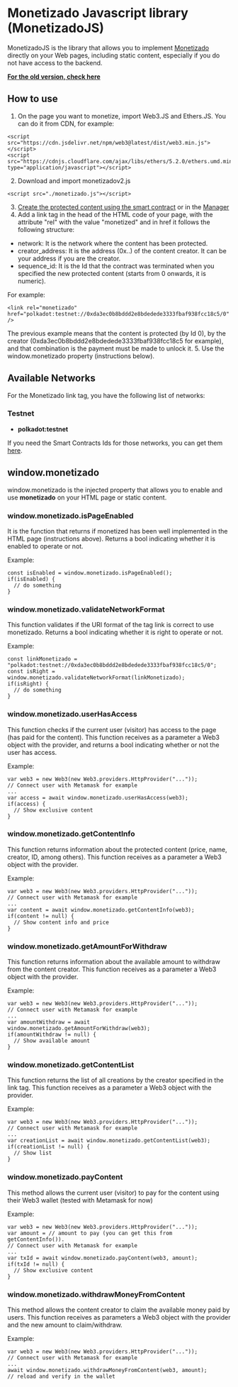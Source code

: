 # Monetizado Javascript library (MonetizadoJS)

MonetizadoJS is the library that allows you to implement [Monetizado](https://github.com/Monetizado/Contractsv2) directly on your Web pages, including static content, especially if you do not have access to the backend.

**[For the old version, check here](https://github.com/Monetizado/monetizadojs)**

## How to use

1. On the page you want to monetize, import Web3.JS and Ethers.JS. You can do it from CDN, for example:
```
<script src="https://cdn.jsdelivr.net/npm/web3@latest/dist/web3.min.js"></script>
<script src="https://cdnjs.cloudflare.com/ajax/libs/ethers/5.2.0/ethers.umd.min.js" type="application/javascript"></script>
```

2. Download and import monetizadov2.js
```
<script src="./monetizado.js"></script>
```

3. [Create the protected content using the smart contract](https://github.com/Monetizado/Contractsv2) or in the [Manager](https://monetizado.github.io/manager/)
4. Add a link tag in the head of the HTML code of your page, with the attribute "rel" with the value "monetized" and in href it follows the following structure:

**<link rel="monetizado" href="network://creator_address/sequence_id" />**

- network: It is the network where the content has been protected.
- creator_address: It is the address (0x..) of the content creator. It can be your address if you are the creator.
- sequence_id: It is the Id that the contract was terminated when you specified the new protected content (starts from 0 onwards, it is numeric).

For example:
```
<link rel="monetizado" href="polkadot:testnet://0xda3ec0b8bddd2e8bdedede3333fbaf938fcc18c5/0" />
```

The previous example means that the content is protected (by Id 0), by the creator (0xda3ec0b8bddd2e8bdedede3333fbaf938fcc18c5 for example), and that combination is the payment must be made to unlock it.
5. Use the window.monetizado property (instructions below).

## Available Networks 
For the Monetizado link tag, you have the following list of networks:

### Testnet
- **polkadot:testnet**

If you need the Smart Contracts Ids for those networks, you can get them [here](https://github.com/Monetizado/Contractsv2/tree/main?tab=readme-ov-file#contract-id).

## window.monetizado

window.monetizado is the injected property that allows you to enable and use **monetizado** on your HTML page or static content.

### window.monetizado.isPageEnabled

It is the function that returns if monetized has been well implemented in the HTML page (instructions above).
Returns a bool indicating whether it is enabled to operate or not.

Example: 
```
const isEnabled = window.monetizado.isPageEnabled();
if(isEnabled) {
  // do something
}
```

### window.monetizado.validateNetworkFormat

This function validates if the URI format of the tag link is correct to use monetizado.
Returns a bool indicating whether it is right to operate or not.

Example: 
```
const linkMonetizado = "polkadot:testnet://0xda3ec0b8bddd2e8bdedede3333fbaf938fcc18c5/0";
const isRight = window.monetizado.validateNetworkFormat(linkMonetizado);
if(isRight) {
  // do something
}
```

### window.monetizado.userHasAccess

This function checks if the current user (visitor) has access to the page (has paid for the content). This function receives as a parameter a Web3 object with the provider, and returns a bool indicating whether or not the user has access.

Example: 
```
var web3 = new Web3(new Web3.providers.HttpProvider("..."));
// Connect user with Metamask for example
...
var access = await window.monetizado.userHasAccess(web3);
if(access) {
  // Show exclusive content
}
```

### window.monetizado.getContentInfo

This function returns information about the protected content (price, name, creator, ID, among others). This function receives as a parameter a Web3 object with the provider.

Example: 
```
var web3 = new Web3(new Web3.providers.HttpProvider("..."));
// Connect user with Metamask for example
...
var content = await window.monetizado.getContentInfo(web3);
if(content != null) {
  // Show content info and price
}
```

### window.monetizado.getAmountForWithdraw

This function returns information about the available amount to withdraw from the content creator. This function receives as a parameter a Web3 object with the provider.

Example: 
```
var web3 = new Web3(new Web3.providers.HttpProvider("..."));
// Connect user with Metamask for example
...
var amountWithdraw = await window.monetizado.getAmountForWithdraw(web3);
if(amountWithdraw != null) {
  // Show available amount
}
```

### window.monetizado.getContentList

This function returns the list of all creations by the creator specified in the link tag. This function receives as a parameter a Web3 object with the provider.

Example: 
```
var web3 = new Web3(new Web3.providers.HttpProvider("..."));
// Connect user with Metamask for example
...
var creationList = await window.monetizado.getContentList(web3);
if(creationList != null) {
  // Show list
}
```

### window.monetizado.payContent

This method allows the current user (visitor) to pay for the content using their Web3 wallet (tested with Metamask for now)

Example: 
```
var web3 = new Web3(new Web3.providers.HttpProvider("..."));
var amount = // amount to pay (you can get this from getContentInfo()).
// Connect user with Metamask for example
...
var txId = await window.monetizado.payContent(web3, amount);
if(txId != null) {
  // Show exclusive content
}
```

### window.monetizado.withdrawMoneyFromContent

This method allows the content creator to claim the available money paid by users. This function receives as parameters a Web3 object with the provider and the new amount to claim/withdraw.

Example: 
```
var web3 = new Web3(new Web3.providers.HttpProvider("..."));
// Connect user with Metamask for example
...
await window.monetizado.withdrawMoneyFromContent(web3, amount);
// reload and verify in the wallet
```